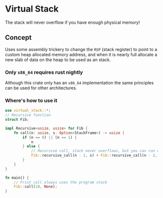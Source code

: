 # Virtual Stack

The stack will never overflow if you have enough physical memory!

## Concept

Uses some assembly trickery to change the `RSP` (stack register) to point to
a custom heap allocated memory address, and when it is nearly full allocate a
new slab of data on the heap to be used as an stack.

### Only `x86_64` requires rust nightly

Although this crate only has an `x86_64` implementation the same principles
can be used for other architectures.

### Where's how to use it

```rust
use virtual_stack::*;
// Recursive function
struct Fib;

impl Recursive<usize, usize> for Fib {
    fn call(n: usize, s: Option<StackFrame>) -> usize {
        if (n == 0) || (n == 1) {
            n
        } else {
            // Recursive call, stack never overflows, but you can run out memory!
            Fib::recursive_call(n - 1, s) + Fib::recursive_call(n - 2, s)
        }
    }
}

fn main() {
    // Frist call always uses the program stack
    Fib::call(10, None);
}
```
